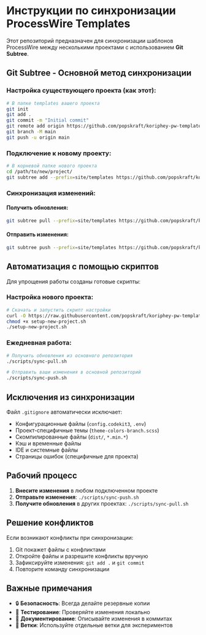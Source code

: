 # Инструкции по синхронизации ProcessWire Templates

Этот репозиторий предназначен для синхронизации шаблонов ProcessWire между несколькими проектами с использованием **Git Subtree**.

## Git Subtree - Основной метод синхронизации

### Настройка существующего проекта (как этот):
```bash
# В папке templates вашего проекта
git init
git add .
git commit -m "Initial commit"
git remote add origin https://github.com/popskraft/koriphey-pw-template.git
git branch -M main
git push -u origin main
```

### Подключение к новому проекту:
```bash
# В корневой папке нового проекта
cd /path/to/new/project/
git subtree add --prefix=site/templates https://github.com/popskraft/koriphey-pw-template.git main --squash
```

### Синхронизация изменений:

#### Получить обновления:
```bash
git subtree pull --prefix=site/templates https://github.com/popskraft/koriphey-pw-template.git main --squash
```

#### Отправить изменения:
```bash
git subtree push --prefix=site/templates https://github.com/popskraft/koriphey-pw-template.git main
```

## Автоматизация с помощью скриптов

Для упрощения работы созданы готовые скрипты:

### Настройка нового проекта:
```bash
# Скачать и запустить скрипт настройки
curl -O https://raw.githubusercontent.com/popskraft/koriphey-pw-template/main/scripts/setup-new-project.sh
chmod +x setup-new-project.sh
./setup-new-project.sh
```

### Ежедневная работа:
```bash
# Получить обновления из основного репозитория
./scripts/sync-pull.sh

# Отправить ваши изменения в основной репозиторий
./scripts/sync-push.sh
```

## Исключения из синхронизации

Файл `.gitignore` автоматически исключает:
- Конфигурационные файлы (`config.codekit3`, `.env`)
- Проект-специфичные темы (`theme-colors-branch.scss`)
- Скомпилированные файлы (`dist/`, `*.min.*`)
- Кэш и временные файлы
- IDE и системные файлы
- Страницы ошибок (специфичные для проекта)

## Рабочий процесс

1. **Внесите изменения** в любом подключенном проекте
2. **Отправьте изменения**: `./scripts/sync-push.sh`
3. **Получите обновления** в других проектах: `./scripts/sync-pull.sh`

## Решение конфликтов

Если возникают конфликты при синхронизации:
1. Git покажет файлы с конфликтами
2. Откройте файлы и разрешите конфликты вручную
3. Зафиксируйте изменения: `git add .` и `git commit`
4. Повторите команду синхронизации

## Важные примечания

- 🔒 **Безопасность**: Всегда делайте резервные копии
- 🧪 **Тестирование**: Проверяйте изменения локально
- 📝 **Документирование**: Описывайте изменения в коммитах
- 🌿 **Ветки**: Используйте отдельные ветки для экспериментов 
